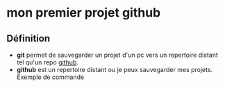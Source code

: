 # mon premier projet github
## Définition
* **git** permet de sauvegarder un projet d'un pc vers un repertoire distant tel qu'un repo [github](https://github.com/AdrienCauquil).  
* **github** est un repertoire distant ou je peux sauvegarder mes projets.  
Exemple de commande











<!--
**AdrienCauquil/adriencauquil** is a ✨ _special_ ✨ repository because its `README.md` (this file) appears on your GitHub profile.

Here are some ideas to get you started:

- 🔭 I’m currently working on ...
- 🌱 I’m currently learning ...
- 👯 I’m looking to collaborate on ...
- 🤔 I’m looking for help with ...
- 💬 Ask me about ...
- 📫 How to reach me: ...
- 😄 Pronouns: ...
- ⚡ Fun fact: ...
-->
